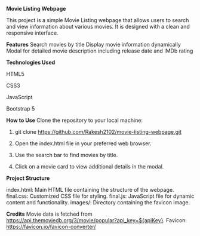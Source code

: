 **Movie Listing Webpage**

This project is a simple Movie Listing webpage that allows users to search and view information about various movies. 
It is designed with a clean and responsive interface.

**Features**
Search movies by title
Display movie information dynamically
Modal for detailed movie description including release date and IMDb rating

**Technologies Used**

HTML5

CSS3

JavaScript

Bootstrap 5

**How to Use**
Clone the repository to your local machine:


1. git clone https://github.com/Rakesh2102/movie-listing-webpage.git


2. Open the index.html file in your preferred web browser.

3. Use the search bar to find movies by title.

4. Click on a movie card to view additional details in the modal.

**Project Structure**

  index.html: Main HTML file containing the structure of the webpage.
  final.css: Customized CSS file for styling.
  final.js: JavaScript file for dynamic content and functionality.
  images/: Directory containing the favicon image.

**Credits**
Movie data is fetched from https://api.themoviedb.org/3/movie/popular?api_key=${apiKey}.
Favicon: https://favicon.io/favicon-converter/
